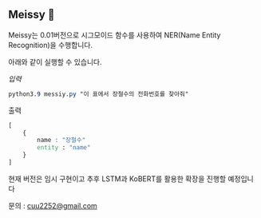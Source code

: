 ## Meissy 🛫

Meissy는 0.01버전으로 시그모이드 함수를 사용하여 NER(Name Entity Recognition)을 수행합니다.

아래와 같이 실행할 수 있습니다.

_입력_

```css
python3.9 messiy.py "이 표에서 장철수의 전화번호를 찾아줘"
```

출력

```css
[
	{ 
		name : "장철수"
		entity : "name"
	}
]
```

현재 버전은 임시 구현이고 추후 LSTM과 KoBERT를 활용한 확장을 진행할 예정입니다

문의 : cuu2252@gmail.com
